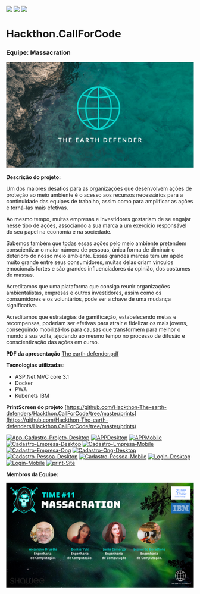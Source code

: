 ![](https://img.shields.io/badge/build-passing-brightgreen)  ![](https://img.shields.io/badge/docker%20build-automated-066da5) ![](https://img.shields.io/badge/license-MIT-green)

# Hackthon.CallForCode
### Equipe: Massacration

![The Earth Defender Logo](https://github.com/Hackthon-The-earth-defenders/Hackthon.CallForCode/blob/master/The%20earth%20defender%20(2).png)

**Descrição do projeto:**

Um dos maiores desafios para as organizações que desenvolvem ações de proteção ao meio ambiente é o acesso aos recursos necessários para a continuidade das equipes de trabalho, assim como para amplificar as ações e torná-las mais efetivas. 

Ao mesmo tempo, muitas empresas e investidores gostariam de se engajar nesse tipo de ações, associando a sua marca a um exercício responsável do seu papel na economia e na sociedade.

Sabemos também que todas essas ações pelo meio ambiente pretendem conscientizar o maior número de pessoas, única forma de diminuir o deterioro do nosso meio ambiente. Essas grandes marcas tem um apelo muito grande entre seus consumidores, muitas delas criam vínculos emocionais fortes e são grandes influenciadores da opinião, dos costumes de massas.

Acreditamos que uma plataforma que consiga reunir organizações ambientalistas, empresas e outros investidores, assim como os consumidores e os voluntários, pode ser a chave de uma mudança significativa.

Acreditamos que estratégias de gamificação, estabelecendo metas e recompensas, poderiam ser efetivas para atrair e fidelizar os mais jovens, conseguindo mobilizá-los para causas que transformem para melhor o mundo à sua volta, ajudando ao mesmo tempo no processo de difusão e conscientização das ações em curso.

**PDF da apresentação**
[The earth defender.pdf](https://github.com/Hackthon-The-earth-defenders/Hackthon.CallForCode/blob/master/The%20earth%20defender.pdf)

**Tecnologias utilizadas:**

 - ASP.Net MVC core 3.1
 - Docker
 - PWA
 - Kubenets IBM

**PrintScreen do projeto**
[https://github.com/Hackthon-The-earth-defenders/Hackthon.CallForCode/tree/master/prints](https://github.com/Hackthon-The-earth-defenders/Hackthon.CallForCode/tree/master/prints)

<a href="https://ibb.co/FmmzcxF" target="_blank"><img src="https://i.ibb.co/FmmzcxF/App-Cadastro-Projeto-Desktop.png" alt="App-Cadastro-Projeto-Desktop" border="0"></a>
<a href="https://ibb.co/kqjq0G2"  target="_blank"><img src="https://i.ibb.co/kqjq0G2/APPDesktop.png" alt="APPDesktop" border="0"></a>
<a href="https://ibb.co/F8nw5BT"  target="_blank"><img src="https://i.ibb.co/F8nw5BT/APPMobile.png" alt="APPMobile" border="0"></a>
<a href="https://ibb.co/zZz6ZMc"  target="_blank"><img src="https://i.ibb.co/zZz6ZMc/Cadastro-Empresa-Desktop.png" alt="Cadastro-Empresa-Desktop" border="0"></a>
<a href="https://ibb.co/vL7NF9q"  target="_blank"><img src="https://i.ibb.co/vL7NF9q/Cadastro-Empresa-Mobile.png" alt="Cadastro-Empresa-Mobile" border="0"></a>
<a href="https://ibb.co/jzR33qb"  target="_blank"><img src="https://i.ibb.co/jzR33qb/Cadastro-Empresa-Ong.png" alt="Cadastro-Empresa-Ong" border="0"></a>
<a href="https://ibb.co/pQtQdR9"  target="_blank"><img src="https://i.ibb.co/pQtQdR9/Cadastro-Ong-Desktop.png" alt="Cadastro-Ong-Desktop" border="0"></a>
<a href="https://ibb.co/5xz9R97"  target="_blank"><img src="https://i.ibb.co/5xz9R97/Cadastro-Pessoa-Desktop.png" alt="Cadastro-Pessoa-Desktop" border="0"></a>
<a href="https://ibb.co/ZxZvnwY"  target="_blank"><img src="https://i.ibb.co/ZxZvnwY/Cadastro-Pessoa-Mobile.png" alt="Cadastro-Pessoa-Mobile" border="0"></a>
<a href="https://ibb.co/TBGrRR0"  target="_blank"><img src="https://i.ibb.co/TBGrRR0/Login-Desktop.png" alt="Login-Desktop" border="0"></a>
<a href="https://ibb.co/9VSQ5vN"  target="_blank"><img src="https://i.ibb.co/9VSQ5vN/Login-Mobile.png" alt="Login-Mobile" border="0"></a>
<a href="https://ibb.co/xXPG9tj"  target="_blank"><img src="https://i.ibb.co/xXPG9tj/print-Site.png" alt="print-Site" border="0"></a>



**Membros da Equipe:**

![Massacration](https://github.com/Hackthon-The-earth-defenders/Hackthon.CallForCode/blob/master/timao.png)
